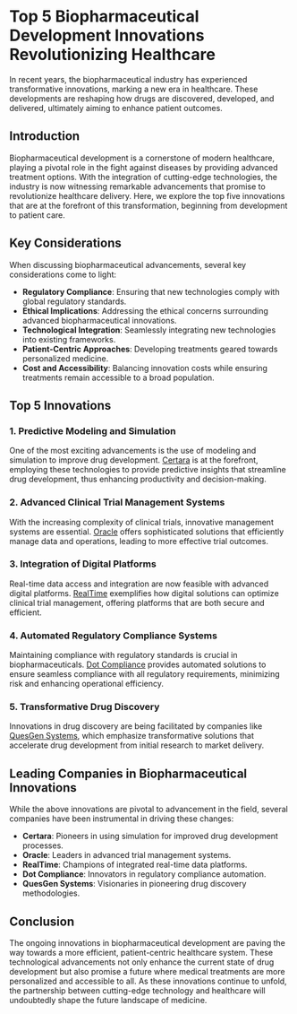 # Top 5 Biopharmaceutical Development Innovations Revolutionizing Healthcare

In recent years, the biopharmaceutical industry has experienced transformative innovations, marking a new era in healthcare. These developments are reshaping how drugs are discovered, developed, and delivered, ultimately aiming to enhance patient outcomes.

## Introduction

Biopharmaceutical development is a cornerstone of modern healthcare, playing a pivotal role in the fight against diseases by providing advanced treatment options. With the integration of cutting-edge technologies, the industry is now witnessing remarkable advancements that promise to revolutionize healthcare delivery. Here, we explore the top five innovations that are at the forefront of this transformation, beginning from development to patient care.

## Key Considerations

When discussing biopharmaceutical advancements, several key considerations come to light:
- **Regulatory Compliance**: Ensuring that new technologies comply with global regulatory standards.
- **Ethical Implications**: Addressing the ethical concerns surrounding advanced biopharmaceutical innovations.
- **Technological Integration**: Seamlessly integrating new technologies into existing frameworks.
- **Patient-Centric Approaches**: Developing treatments geared towards personalized medicine.
- **Cost and Accessibility**: Balancing innovation costs while ensuring treatments remain accessible to a broad population.

## Top 5 Innovations

### 1. Predictive Modeling and Simulation

One of the most exciting advancements is the use of modeling and simulation to improve drug development. [Certara](/dir/certara) is at the forefront, employing these technologies to provide predictive insights that streamline drug development, thus enhancing productivity and decision-making.

### 2. Advanced Clinical Trial Management Systems

With the increasing complexity of clinical trials, innovative management systems are essential. [Oracle](/dir/oracle) offers sophisticated solutions that efficiently manage data and operations, leading to more effective trial outcomes.

### 3. Integration of Digital Platforms

Real-time data access and integration are now feasible with advanced digital platforms. [RealTime](/dir/realtime) exemplifies how digital solutions can optimize clinical trial management, offering platforms that are both secure and efficient.

### 4. Automated Regulatory Compliance Systems

Maintaining compliance with regulatory standards is crucial in biopharmaceuticals. [Dot Compliance](/dir/dot_compliance) provides automated solutions to ensure seamless compliance with all regulatory requirements, minimizing risk and enhancing operational efficiency.

### 5. Transformative Drug Discovery

Innovations in drug discovery are being facilitated by companies like [QuesGen Systems](/dir/quesgen_systems), which emphasize transformative solutions that accelerate drug development from initial research to market delivery.

## Leading Companies in Biopharmaceutical Innovations

While the above innovations are pivotal to advancement in the field, several companies have been instrumental in driving these changes:

- **Certara**: Pioneers in using simulation for improved drug development processes.
- **Oracle**: Leaders in advanced trial management systems.
- **RealTime**: Champions of integrated real-time data platforms.
- **Dot Compliance**: Innovators in regulatory compliance automation.
- **QuesGen Systems**: Visionaries in pioneering drug discovery methodologies.

## Conclusion

The ongoing innovations in biopharmaceutical development are paving the way towards a more efficient, patient-centric healthcare system. These technological advancements not only enhance the current state of drug development but also promise a future where medical treatments are more personalized and accessible to all. As these innovations continue to unfold, the partnership between cutting-edge technology and healthcare will undoubtedly shape the future landscape of medicine.